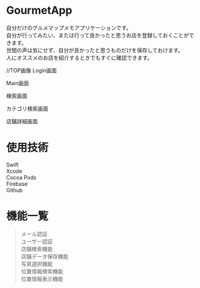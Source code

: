 # GourmetApp

自分だけのグルメマップメモアプリケーションです。  
自分が行ってみたい、または行って良かったと思うお店を登録しておくことができます。  
世間の声は気にせず、自分が良かったと思うものだけを保存しておけます。  
人にオススメのお店を紹介するときでもすぐに確認できます。  

//TOP画像
Login画面

Main画面

検索画面

カテゴリ検索画面

店舗詳細画面



# 使用技術

Swift  
Xcode  
Cocoa Pods  
Firebase  
Github  


# 機能一覧

> メール認証  
> ユーザー認証  
> 店舗検索機能  
> 店舗データ保存機能  
> 写真選択機能  
> 位置情報検索機能  
> 位置情報表示機能  
